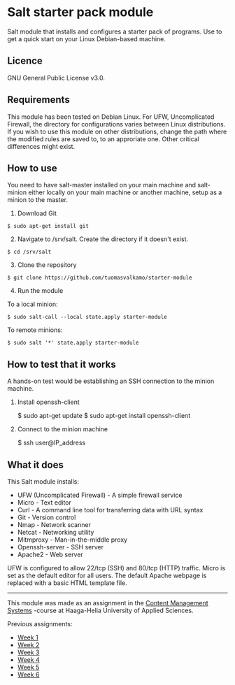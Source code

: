 # Salt starter pack module

Salt module that installs and configures a starter pack of programs. Use to get a quick start on your Linux Debian-based machine.

## Licence

GNU General Public License v3.0.

## Requirements

This module has been tested on Debian Linux. For UFW, Uncomplicated Firewall, the directory for configurations varies between Linux distributions. If you wish to use this module on other distributions, change the path where the modified rules are saved to, to an approriate one. Other critical differences might exist.

## How to use

You need to have salt-master installed on your main machine and salt-minion either locally on your main machine or another machine, setup as a minion to the master.

1. Download Git

```
$ sudo apt-get install git
```

2. Navigate to /srv/salt. Create the directory if it doesn't exist.

```
$ cd /srv/salt
```

3. Clone the repository

```
$ git clone https://github.com/tuomasvalkamo/starter-module
```

4. Run the module

To a local minion:

    $ sudo salt-call --local state.apply starter-module

To remote minions:

    $ sudo salt '*' state.apply starter-module

## How to test that it works

A hands-on test would be establishing an SSH connection to the minion machine.

1. Install openssh-client

    $ sudo apt-get update
    $ sudo apt-get install openssh-client

2. Connect to the minion machine

   $ ssh user@IP_address

## What it does

This Salt module installs:

- UFW (Uncomplicated Firewall) - A simple firewall service
- Micro - Text editor
- Curl - A command line tool for transferring data with URL syntax
- Git - Version control
- Nmap - Network scanner
- Netcat - Networking utility
- Mitmproxy - Man-in-the-middle proxy
- Openssh-server - SSH server
- Apache2 - Web server

UFW is configured to allow 22/tcp (SSH) and 80/tcp (HTTP) traffic. Micro is set as the default editor for all users. The default Apache webpage is replaced with a basic HTML template file.

---

This module was made as an assignment in the [Content Management Systems](https://terokarvinen.com/2022/palvelinten-hallinta-2022p2/) -course at Haaga-Helia University of Applied Sciences.

Previous assignments:

- [Week 1](https://tuomasvalkamo.com/CMS-course/week-1/)
- [Week 2](https://tuomasvalkamo.com/CMS-course/week-2/)
- [Week 3](https://tuomasvalkamo.com/CMS-course/week-3/)
- [Week 4](https://tuomasvalkamo.com/CMS-course/week-4/)
- [Week 5](https://tuomasvalkamo.com/CMS-course/week-5/)
- [Week 6](https://tuomasvalkamo.com/CMS-course/week-6/)
